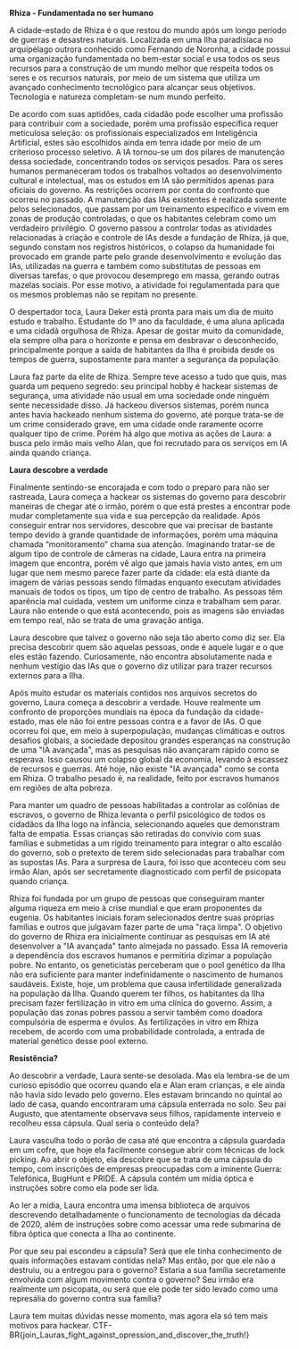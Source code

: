 **Rhiza - Fundamentada no ser humano**

A cidade-estado de Rhiza é o que restou do mundo após um longo período de guerras e  desastres naturais. Localizada em uma Ilha paradisíaca no arquipélago outrora conhecido como Fernando de Noronha, a cidade possui uma organização fundamentada no bem-estar social e usa todos os seus recursos para a construção de um mundo melhor que respeita todos os seres e os recursos naturais, por meio de um sistema que utiliza um avançado conhecimento tecnológico para alcançar seus objetivos. Tecnologia e natureza completam-se num mundo perfeito.

De acordo com suas aptidões, cada cidadão pode escolher uma profissão para contribuir com a sociedade, porém uma profissão específica requer meticulosa seleção: os profissionais especializados em Inteligência Artificial, estes são escolhidos ainda em tenra idade por meio de um criterioso processo seletivo. A IA tornou-se um dos pilares de manutenção dessa sociedade, concentrando todos os serviços pesados. Para os seres humanos permaneceram todos os trabalhos voltados ao desenvolvimento cultural e intelectual, mas os estudos em IA são permitidos apenas para oficiais do governo. As restrições ocorrem por conta do confronto que ocorreu no passado. A manutenção das IAs existentes é realizada somente pelos selecionados, que passam por um treinamento específico e vivem em zonas de produção controladas, o que os habitantes celebram como um verdadeiro privilégio. O governo passou a controlar todas as atividades relacionadas à criação e controle de IAs desde a fundação de Rhiza, já que, segundo constam nos registros históricos, o colapso da humanidade foi provocado em grande parte pelo grande desenvolvimento e evolução das IAs, utilizadas na guerra e também como substitutas de pessoas em diversas tarefas, o que provocou desemprego em massa, gerando outras mazelas sociais. Por esse motivo, a atividade foi regulamentada para que os mesmos problemas não se repitam no presente.

O despertador toca, Laura Deker está pronta para mais um dia de muito estudo e trabalho. Estudante do 1º ano da faculdade, é uma aluna aplicada e uma cidadã orgulhosa de Rhiza. Apesar de gostar muito da comunidade, ela sempre olha para o horizonte e pensa em desbravar o desconhecido, principalmente porque a saída de habitantes da Ilha é proibida desde os tempos de guerra, supostamente para manter a segurança da população.

Laura faz parte da elite de Rhiza. Sempre teve acesso a tudo que quis, mas guarda um pequeno segredo: seu principal hobby é hackear sistemas de segurança, uma atividade não usual em uma sociedade onde ninguém sente necessidade disso. Já hackeou diversos sistemas, porém nunca antes havia hackeado nenhum sistema do governo, até porque trata-se de um crime considerado grave, em uma cidade onde raramente ocorre qualquer tipo de crime. Porém há algo que motiva as ações de Laura: a busca pelo irmão mais velho Alan, que foi recrutado para os serviços em IA ainda quando criança.

**Laura descobre a verdade**

Finalmente sentindo-se encorajada e com todo o preparo para não ser rastreada, Laura começa a hackear os sistemas do governo para descobrir maneiras de chegar até o irmão, porém o que está prestes a encontrar pode mudar completamente sua vida e sua percepção da realidade. Após conseguir entrar nos servidores, descobre que vai precisar de bastante tempo devido à grande quantidade de informações, porém uma máquina chamada “monitoramento” chama sua atenção. Imaginando tratar-se de algum tipo de controle de câmeras na cidade, Laura entra na primeira imagem que encontra, porém vê algo que jamais havia visto antes, em um lugar que nem mesmo parece fazer parte da cidade: ela está diante da imagem de várias pessoas sendo filmadas enquanto executam atividades manuais de todos os tipos, um tipo de centro de trabalho. As pessoas têm aparência mal cuidada, vestem um uniforme cinza e trabalham sem parar. Laura não entende o que está acontecendo, pois as imagens são enviadas em tempo real, não se trata de uma gravação antiga.

Laura descobre que talvez o governo não seja tão aberto como diz ser. Ela precisa descobrir quem são aquelas pessoas, onde é aquele lugar e o que eles estão fazendo. Curiosamente, não encontra absolutamente nada e nenhum vestígio das IAs que o governo diz utilizar para trazer recursos externos para a Ilha.

Após muito estudar os materiais contidos nos arquivos secretos do governo, Laura começa a descobrir a verdade. Houve realmente um confronto de proporções mundiais na época da fundação da cidade-estado, mas ele não foi entre pessoas contra e a favor de IAs. O que ocorreu foi que, em meio à superpopulação, mudanças climáticas e outros desafios globais, a sociedade depositou grandes esperanças na construção de uma "IA avançada", mas as pesquisas não avançaram rápido como se esperava. Isso causou um colapso global da economia, levando à escassez de recursos e guerras. Até hoje, não existe "IA avançada" como se conta em Rhiza. O trabalho pesado é, na realidade, feito por escravos humanos em regiões de alta pobreza.

Para manter um quadro de pessoas habilitadas a controlar as colônias de escravos, o governo de Rhiza levanta o perfil psicológico de todos os cidadãos da Ilha logo na infância, selecionando aqueles que demonstram falta de empatia. Essas crianças são retiradas do convívio com suas famílias e submetidas a um rígido treinamento para integrar o alto escalão do governo, sob o pretexto de terem sido selecionadas para trabalhar com as supostas IAs. Para a surpresa de Laura, foi isso que aconteceu com seu irmão Alan, após ser secretamente diagnosticado com perfil de psicopata quando criança.

Rhiza foi fundada por um grupo de pessoas que conseguiram manter alguma riqueza em meio à crise mundial e que eram proponentes da eugenia. Os habitantes iniciais foram selecionados dentre suas próprias famílias e outros que julgavam fazer parte de uma "raça limpa". O objetivo do governo de Rhiza era inicialmente continuar as pesquisas em IA até desenvolver a "IA avançada" tanto almejada no passado. Essa IA removeria a dependência dos escravos humanos e permitiria dizimar a população pobre. No entanto, os geneticistas perceberam que o pool genético da Ilha não era suficiente para manter indefinidamente o nascimento de humanos saudáveis. Existe, hoje, um problema que causa infertilidade generalizada na população da Ilha. Quando querem ter filhos, os habitantes da Ilha precisam fazer fertilização in vitro em uma clínica do governo. Assim, a população das zonas pobres passou a servir também como doadora compulsória de esperma e óvulos. As fertilizações in vitro em Rhiza recebem, de acordo com uma probabilidade controlada, a entrada de material genético desse pool externo.

**Resistência?**

Ao descobrir a verdade, Laura sente-se desolada. Mas ela lembra-se de um curioso episódio que ocorreu quando ela e Alan eram crianças, e ele ainda não havia sido levado pelo governo. Eles estavam brincando no quintal ao lado de casa, quando encontraram uma cápsula enterrada no solo. Seu pai Augusto, que atentamente observava seus filhos, rapidamente interveio e recolheu essa cápsula. Qual seria o conteúdo dela?

Laura vasculha todo o porão de casa até que encontra a cápsula guardada em um cofre, que hoje ela facilmente consegue abrir com técnicas de lock picking. Ao abrir o objeto, ela descobre que se trata de uma cápsula do tempo, com inscrições de empresas preocupadas com a iminente Guerra: Telefónica, BugHunt e PRIDE. A cápsula contém um mídia óptica e instruções sobre como ela pode ser lida.

Ao ler a mídia, Laura encontra uma imensa biblioteca de arquivos descrevendo detalhadamente o funcionamento de tecnologias da década de 2020, além de instruções sobre como acessar uma rede submarina de fibra óptica que conecta a Ilha ao continente.

Por que seu pai escondeu a cápsula? Será que ele tinha conhecimento de quais informações estavam contidas nela? Mas então, por que ele não a destruiu, ou a entregou para o governo? Estaria a sua família secretamente envolvida com algum movimento contra o governo? Seu irmão era realmente um psicopata, ou será que ele pode ter sido levado como uma represália do governo contra sua família?

Laura tem muitas dúvidas nesse momento, mas agora ela só tem mais motivos para hackear. CTF-BR{join_Lauras_fight_against_opression_and_discover_the_truth!}